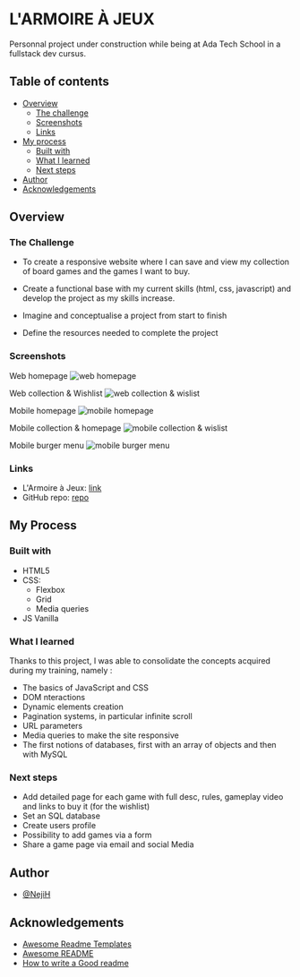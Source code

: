 # L'ARMOIRE À JEUX

Personnal project under construction while being at Ada Tech School in a fullstack dev cursus.

## Table of contents

- [Overview](#overview)
  - [The challenge](#the-challenge)
  - [Screenshots](#screenshots)
  - [Links](#links)
- [My process](#my-process)
  - [Built with](#built-with)
  - [What I learned](#what-i-learned)
  - [Next steps](#next-steps)
- [Author](#author)
- [Acknowledgements](#Acknowledgements)

## Overview

### The Challenge

- To create a responsive website where I can save and view my collection of board games and the games I want to buy.
- Create a functional base with my current skills (html, css, javascript) and develop the project as my skills increase.

- Imagine and conceptualise a project from start to finish
- Define the resources needed to complete the project

### Screenshots

Web homepage
![web homepage](./img/screenshots/web-homepage.png)

Web collection & Wishlist
![web collection & wislist](./img/screenshots/web-collection.png)

Mobile homepage
![mobile homepage](./img/screenshots/mobile-homepage.png)

Mobile collection & homepage
![mobile collection & wislist](./img/screenshots/mobile-collection.png)

Mobile burger menu
![mobile burger menu](./img/screenshots/mobile-burger-menu.png)

### Links

- L'Armoire à Jeux: [link](https://l-armoire-a-jeux.vercel.app/html/wishlist.html)
- GitHub repo: [repo](https://github.com/NejiH/projet-perso-ludo)

## My Process

### Built with

- HTML5
- CSS:
  - Flexbox
  - Grid
  - Media queries
- JS Vanilla

### What I learned

Thanks to this project, I was able to consolidate the concepts acquired during my training, namely :

- The basics of JavaScript and CSS
- DOM nteractions
- Dynamic elements creation
- Pagination systems, in particular infinite scroll
- URL parameters
- Media queries to make the site responsive
- The first notions of databases, first with an array of objects and then with MySQL

### Next steps

- Add detailed page for each game with full desc, rules, gameplay video and links to buy it (for the wishlist)
- Set an SQL database
- Create users profile
- Possibility to add games via a form
- Share a game page via email and social Media

## Author

- [@NejiH](https://www.github.com/NejiH)

## Acknowledgements

- [Awesome Readme Templates](https://awesomeopensource.com/project/elangosundar/awesome-README-templates)
- [Awesome README](https://github.com/matiassingers/awesome-readme)
- [How to write a Good readme](https://bulldogjob.com/news/449-how-to-write-a-good-readme-for-your-github-project)
